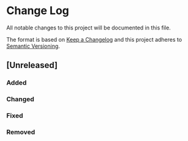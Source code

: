 # Change Log
All notable changes to this project will be documented in this file.

The format is based on [Keep a Changelog](http://keepachangelog.com/)
and this project adheres to [Semantic Versioning](http://semver.org/).

## [Unreleased]
### Added

### Changed

### Fixed

### Removed

[0.0.1]: https://github.com/bryanwweber/UConnRCMPy/compare/491975d84317abdaf289c01be02567ab33bbc390...v0.0.1
